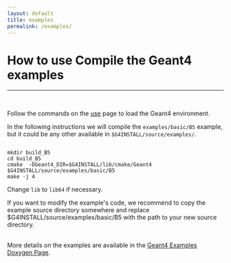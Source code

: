 ```yaml
---
layout: default
title: examples 
permalink: /examples/
---
```




# How to use Compile the Geant4 examples

---

<br/>

Follow the commands on the [use](/g4home/use/) page to load the Geant4 
environment.

In the following instructions we will compile the `examples/basic/B5` example, but it could be any other
available in `$G4INSTALL/source/examples/`.


```

mkdir build_B5
cd build_B5
cmake  -DGeant4_DIR=$G4INSTALL/lib/cmake/Geant4 $G4INSTALL/source/examples/basic/B5
make -j 4 

```

Change `lib` to `lib64` if necessary. 

<div class="info">
	If you want to modify the example's code, we recommend to copy the example source directory somewhere 
	and replace $G4INSTALL/source/examples/basic/B5 with the path to your new source directory.
</div>

<br/>

More details on the examples are available in the [Geant4 Examples Doxygen Page](https://geant4-userdoc.web.cern.ch/Doxygen/examples_doc/html/index.html).

<script src="/g4home/assets/copyCode.js"></script>

